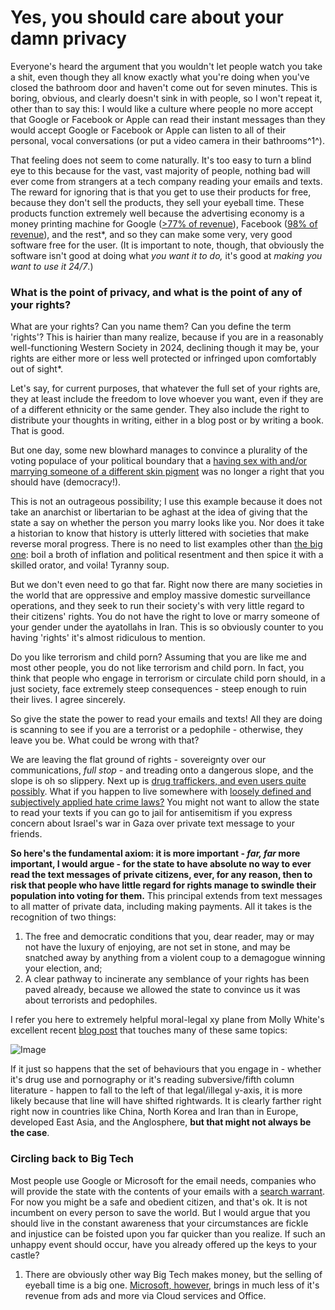 # Yes, you should care about your damn privacy
Everyone's heard the argument that you wouldn't let people watch you take a shit, even though they all know exactly what you're doing when you've closed the bathroom door and haven't come out for seven minutes. This is boring, obvious, and clearly doesn't sink in with people, so I won't repeat it, other than to say this: I would like a culture where people no more accept that Google or Facebook or Apple can read their instant messages than they would accept Google or Facebook or Apple can listen to all of their personal, vocal conversations (or put a video camera in their bathrooms^1^).

That feeling does not seem to come naturally. It's too easy to turn a blind eye to this because for the vast, vast majority of people, nothing bad will ever come from strangers at a tech company reading your emails and texts. The reward for ignoring that is that you get to use their products for free, because they don't sell the products, they sell your eyeball time. These products function extremely well because the advertising economy is a money printing machine for Google ([>77% of revenue](https://www.doofinder.com/en/statistics/google-revenue-breakdown)), Facebook ([98% of revenue](https://www.investopedia.com/ask/answers/120114/how-does-facebook-fb-make-money.asp)), and the rest*, and so they can make some very, very good software free for the user. (It is important to note, though, that obviously the software isn't good at doing what *you want it to do,* it's good at *making you want to use it 24/7*.)

### What is the point of privacy, and what is the point of any of your rights?
What are your rights? Can you name them? Can you define the term 'rights'? This is hairier than many realize, because if you are in a reasonably well-functioning Western Society in 2024, declining though it may be, your rights are either more or less well protected or infringed upon comfortably out of sight*.

Let's say, for current purposes, that whatever the full set of your rights are, they at least include the freedom to love whoever you want, even if they are of a different ethnicity or the same gender. They also include the right to distribute your thoughts in writing, either in a blog post or by writing a book. That is good. 

But one day, some new blowhard manages to convince a plurality of the voting populace of your political boundary that a [having sex with and/or marrying someone of a different skin pigment](https://en.wikipedia.org/wiki/Anti-miscegenation_laws) was no longer a right that you should have (democracy!). 

This is not an outrageous possibility; I use this example because it does not take an anarchist or libertarian to be aghast at the idea of giving that the state a say on whether the person you marry looks like you. Nor does it take a historian to know that history is utterly littered with societies that make reverse moral progress. There is no need to list examples other than [the big one](https://www.annefrank.org/en/anne-frank/go-in-depth/germany-1933-democracy-dictatorship/): boil a broth of inflation and political resentment and then spice it with a skilled orator, and voila! Tyranny soup. 

But we don't even need to go that far. Right now there are many societies in the world that are oppressive and employ massive domestic surveillance operations, and they seek to run their society's with very little regard to their citizens' rights. You do not have the right to love or marry someone of your gender under the ayatollahs in Iran. This is so obviously counter to you having 'rights' it's almost ridiculous to mention.

Do you like terrorism and child porn? Assuming that you are like me and most other people, you do not like terrorism and child porn. In fact, you think that people who engage in terrorism or circulate child porn should, in a just society, face extremely steep consequences - steep enough to ruin their lives. I agree sincerely. 

So give the state the power to read your emails and texts! All they are doing is scanning to see if you are a terrorist or a pedophile - otherwise, they leave you be. What could be wrong with that? 

We are leaving the flat ground of rights - sovereignty over our communications, *full stop* - and treading onto a dangerous slope, and the slope is oh so slippery. Next up is [drug traffickers, and even users quite possibly](https://hri.global/flagship-research/death-penalty/the-death-penalty-for-drug-offences-global-overview-2023/). What if you happen to live somewhere with [loosely defined and subjectively applied hate crime laws?](https://allenfarrington.medium.com/national-socialism-in-the-birthplace-of-the-enlightenment-a2218337af43) You might not want to allow the state to read your texts if you can go to jail for antisemitism if you express concern about Israel's war in Gaza over private text message to your friends. 

**So here's the fundamental axiom: it is more important - *far, far* more important, I would argue - for the state to have absolute no way to ever read the text messages of private citizens, ever, for any reason, then to risk that people who have little regard for rights manage to swindle their population into voting for them.** This principal extends from text messages to all matter of private data, including making payments. All it takes is the recognition of two things:

1. The free and democratic conditions that you, dear reader, may or may not have the luxury of enjoying, are not set in stone, and may be snatched away by anything from a violent coup to a demagogue winning your election, and;
2. A clear pathway to incinerate any semblance of your rights has been paved already, because we allowed the state to convince us it was about terrorists and pedophiles.

I refer you here to extremely helpful moral-legal xy plane from Molly White's excellent recent [blog post](https://www.citationneeded.news/tornado-cash/) that touches many of these same topics:

![Image](https://www.citationneeded.news/content/images/size/w1000/2024/05/Untitled_Artwork-3-2.png)

If it just so happens that the set of behaviours that you engage in - whether it's drug use and pornography or it's reading subversive/fifth column literature - happen to fall to the left of that legal/illegal y-axis, it is more likely because that line will have shifted rightwards. It is clearly farther right right now in countries like China, North Korea and Iran than in Europe, developed East Asia, and the Anglosphere, **but that might not always be the case**.

### Circling back to Big Tech

Most people use Google or Microsoft for the email needs, companies who will provide the state with the contents of your emails with a [search warrant](https://www.zdnet.com/article/what-google-does-when-a-government-requests-your-data/). For now you might be a safe and obedient citizen, and that's ok. It is not incumbent on every person to save the world. But I would argue that you should live in the constant awareness that your circumstances are fickle and injustice can be foisted upon you far quicker than you realize. If such an unhappy event should occur, have you already offered up the keys to your castle?




1. There are obviously other way Big Tech makes money, but the selling of eyeball time is a big one. [Microsoft, however,](https://www.kamilfranek.com/microsoft-revenue-breakdown/) brings in much less of it's revenue from ads and more via Cloud services and Office.
